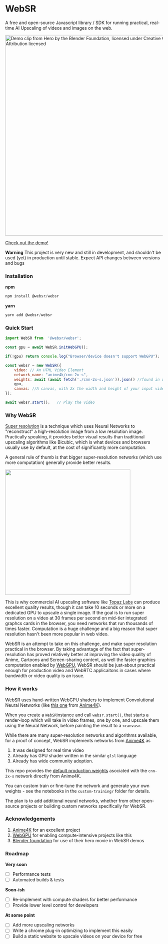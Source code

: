 # WebSR

A free and open-source Javascript library / SDK for running practical, real-time AI Upscaling of videos and images on the web.

<img width="640" title="Demo clip from Hero by the Blender Foundation, licensed under Creative Commons 4.0 Attribution licensed" alt="Demo clip from Hero by the Blender Foundation, licensed under Creative Commons 4.0 Attribution licensed" src="https://github.com/sb2702/websr/assets/5678502/82e6e764-89f4-4c8d-b8f6-dcd43d43c0f3">


[Check out the demo!](https://websr.dev/demo/)


**Warning**
This project is very new and still in development, and shouldn't be used (yet) in production until stable. Expect API changes between versions and bugs


### Installation

**npm**

```javascript
npm install @websr/websr
```


**yarn**

```javascript
yarn add @websr/websr
```


### Quick Start

```javascript
import WebSR from  '@websr/websr';

const gpu = await WebSR.initWebGPU();

if(!gpu) return console.log("Browser/device doesn't support WebGPU");

const websr = new WebSR({
    video: // An HTML Video Element
    network_name: "anime4k/cnn-2x-s",
    weights: await (await fetch('./cnn-2x-s.json')).json() //found in weights/anime4k folder
    gpu,
    canvas: //A canvas, with 2x the width and height of your input video
});

await websr.start();   // Play the video

```

### Why WebSR

[Super resolution](https://en.wikipedia.org/wiki/Super-resolution_imaging) is a technique which uses Neural Networks to "reconstruct" a high-resolution image from a low resolution image. Practically speaking, it provides better visual results than traditional upscaling algorithms like Bicubic, which is what devices and browsers usually use by default, at the cost of significantly more computation.

A general rule of thumb is that bigger super-resolution networks (which use more computation) generally provide better results.

<img src="https://github.com/sb2702/websr/assets/5678502/6e040e84-cf6d-4cf0-a45c-638b41d011ec" width="400" />

This is why commercial AI upscaling software like [Topaz Labs](https://www.topazlabs.com/) can produce excellent quality results, though it can take 10 seconds or more on a dedicated GPU to upscale a single image. 
If the goal is to run super resolution on a video at 30 frames per second on mid-tier integrated graphcs cards in the browser, you need networks that run thousands of times faster. Computation is a huge challenge and a big reason that super resolution hasn't been more popular in web video. 

WebSR is an attempt to take on this challenge, and make super resolution practical in the browser. By taking advantage of the fact that super-resolution has proved relatively better at improving the video quality of Anime, Cartoons and Screen-sharing content, as well the faster graphics computation enabled by [WebGPU](https://developer.mozilla.org/en-US/docs/Web/API/WebGPU_API), WebSR should be just-about practical enough for production video and WebRTC applicaitons in cases where bandwidth or video quality is an issue.


### How it works

WebSR uses hand-written WebGPU shaders to implement Convolutional Neural Networks (like [this one](https://github.com/sb2702/websr/blob/main/src/networks/anime4k/cnn-2x-s.ts) from [Anime4K](https://github.com/bloc97/Anime4K)).

When you create a `WebSR`instance and call `websr.start()`, that starts a render-loop which will take in video frames, one by one, and upscale them using the Neural Network, before painting the result to a `<canvas>`.

While there are many super-resolution networks and algorithms available, for a proof of concept, WebSR implements networks from [Anime4K](https://github.com/bloc97/Anime4K) as 

1.  It was designed for real time video
2.  Already has GPU shader written in the similar `glsl` language
3.  Already has wide community adoption.

This repo provides the [default production weights](https://github.com/sb2702/websr/blob/main/weights/anime4k/cnn-2x-s.json) asociated with the `cnn-2x-s` network directly from Anime4K. 

You can custom train or fine-tune the network and generate your own weights - see the notebooks in the `custom-training/` folder for details.

The plan is to add additional neural networks, whether from other open-source projects or building custom networks specifically for WebSR.

### Acknowledgements

1. [Anime4K](https://github.com/bloc97/Anime4K) for an excellent project
2. [WebGPU](https://developer.mozilla.org/en-US/docs/Web/API/WebGPU_API) for enabling compute-intensive projects like this
3. [Blender foundation](https://studio.blender.org/films/hero/) for use of their hero movie in WebSR demos

### Roadmap

**Very soon**
- [ ] Performance tests
- [ ] Automated builds & tests

**Soon-ish**
- [ ] Re-implement with compute shaders for better performance
- [ ] Provide lower level control for developers

**At some point**
- [ ] Add more upscaling networks
- [ ] Write a chrome plug-in optimizing to implement this easily
- [ ] Build a static website to upscale videos on your device for free
